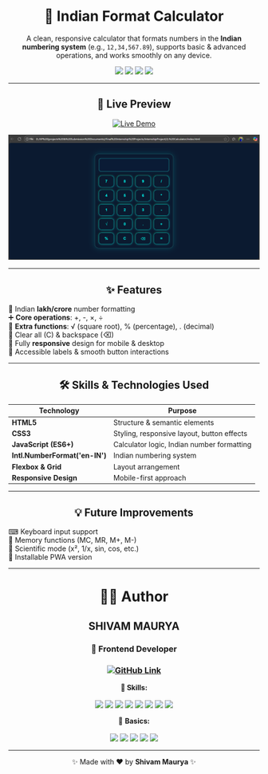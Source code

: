 <h1 align="center">🧮 Indian Format Calculator</h1>

<p align="center">
  A clean, responsive calculator that formats numbers in the <b>Indian numbering system</b> (e.g., <code>12,34,567.89</code>), supports basic & advanced operations, and works smoothly on any device.
</p>

<p align="center">
  <img src="https://img.shields.io/badge/HTML5-E34F26?style=for-the-badge&logo=html5&logoColor=white">
  <img src="https://img.shields.io/badge/CSS3-1572B6?style=for-the-badge&logo=css3&logoColor=white">
  <img src="https://img.shields.io/badge/JavaScript-FFB800?style=for-the-badge&logo=javascript&logoColor=black">
 <img src="https://img.shields.io/badge/Responsive%20Web%20Design-brightgreen?style=for-the-badge">

</p>

---

<h2 align="center">🚀 Live Preview</h2>

<p align="center">
  <!-- Live Demo -->
  <a href="https://shivammaurya2002.github.io/Calculator-App/" target="_blank">
    <img src="https://img.shields.io/badge/Live%20Demo-Calculator%20App-blueviolet?style=for-the-badge&logo=google-chrome&logoColor=white" alt="Live Demo">
  </a>
</p>

<p align="center">
  <img src="assets/Home.png" alt="Calculator Screenshot">
</p>

---

<h2 align="center">✨ Features</h2>
<p>
📍 Indian <b>lakh/crore</b> number formatting <br>
➕ <b>Core operations</b>: +, -, ×, ÷ <br>
🧮 <b>Extra functions</b>: √ (square root), % (percentage), . (decimal) <br>
🧹 Clear all (C) & backspace (⌫) <br>
📱 Fully <b>responsive</b> design for mobile & desktop <br>
🎯 Accessible labels & smooth button interactions
</p>

---

<h2 align="center">🛠 Skills & Technologies Used</h2>
<div align="center">

| Technology | Purpose |
|------------|---------|
| **HTML5** | Structure & semantic elements |
| **CSS3**  | Styling, responsive layout, button effects |
| **JavaScript (ES6+)** | Calculator logic, Indian number formatting |
| **Intl.NumberFormat('en-IN')** | Indian numbering system |
| **Flexbox & Grid** | Layout arrangement |
| **Responsive Design** | Mobile-first approach |

</div>

---

<h2 align="center">💡 Future Improvements</h2>
<p>
⌨ Keyboard input support <br>
🧠 Memory functions (MC, MR, M+, M-) <br>
📐 Scientific mode (x², 1/x, sin, cos, etc.) <br>
📱 Installable PWA version
</p>

---

<h1 align="center">👨‍💻 Author</h1>

<h2 align="center">
  <b>SHIVAM MAURYA</b>
</h2>

<h3 align="center">
  💼 <b>Frontend Developer</b>
</h3>

<h3 align="center">
  <a href="https://github.com/ShivamMaurya2002" target="_blank">
   <img src="https://img.shields.io/badge/GitHub-ShivamMaurya2002-0A66C2?style=for-the-badge&logo=github&logoColor=white" alt="GitHub Link">
  </a>
</h3>

<p align="center">
  <b>🧠 Skills:</b> <br> <br>
  <img src="https://img.shields.io/badge/HTML5-E34F26?style=for-the-badge&logo=html5&logoColor=white">
  <img src="https://img.shields.io/badge/CSS3-1572B6?style=for-the-badge&logo=css3&logoColor=white">
  <img src="https://img.shields.io/badge/JavaScript-FFB800?style=for-the-badge&logo=javascript&logoColor=black">
  <img src="https://img.shields.io/badge/Bootstrap-7952B3?style=for-the-badge&logo=bootstrap&logoColor=white">
  <img src="https://img.shields.io/badge/Git-F05032?style=for-the-badge&logo=git&logoColor=white">
  <img src="https://img.shields.io/badge/GitHub-0A66C2?style=for-the-badge&logo=github&logoColor=white">
  <img src="https://img.shields.io/badge/API-005571?style=for-the-badge&logo=fastapi&logoColor=white">
  <img src="https://img.shields.io/badge/Deployment-430098?style=for-the-badge&logo=vercel&logoColor=white">
</p>

<p align="center">
  📘 <b>Basics:</b> <br> <br>
  <img src="https://img.shields.io/badge/PHP-777BB4?style=for-the-badge&logo=php&logoColor=white">
  <img src="https://img.shields.io/badge/MySQL-4479A1?style=for-the-badge&logo=mysql&logoColor=white">
  <img src="https://img.shields.io/badge/Python-3776AB?style=for-the-badge&logo=python&logoColor=white">
  <img src="https://img.shields.io/badge/SQL-CC2927?style=for-the-badge&logo=microsoft-sql-server&logoColor=white">
  <img src="https://img.shields.io/badge/AI%2FML-FF6F00?style=for-the-badge&logo=tensorflow&logoColor=white">
</p>

<!-- <h2 align="center">📂 Project Structure</h2>
<p align="center">
<pre>
Calculator-App/
│── index.html      # HTML structure
│── Calculator.css       # Styling
│── Calculator.js       # Calculator logic
└── assets/
    └── Home.png
</pre>
</p> -->
---

<p align="center">✨ Made with ❤️ by <b>Shivam Maurya</b> ✨</p>
